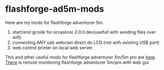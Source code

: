 # flashforge-ad5m-mods

Here are my mods for flashforge adventurer 5m.
1) start/end gcode for orcaslicer 2.0.0.dev(usefull with sending files over wifi)
2) connecting ANY usb webcam direct do LCD (not with existing USB port)
3) web control printer on local web server. 

This and other useful mods for flashforge adventurer 5m/5m pro are [here](https://github.com/g992/flashforge-ad5m-5mpro-research).
[There](https://github.com/IgorZyktin/FlashForgeAdventurer5MAPI) is remote monitoring flashforge adventurer 5m/pro with web gui. 
